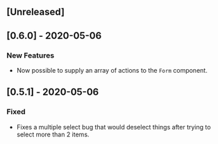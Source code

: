 ## [Unreleased]

## [0.6.0] - 2020-05-06

### New Features

- Now possible to supply an array of actions to the `Form` component.

## [0.5.1] - 2020-05-06

### Fixed

- Fixes a multiple select bug that would deselect things after trying to select more than 2 items.